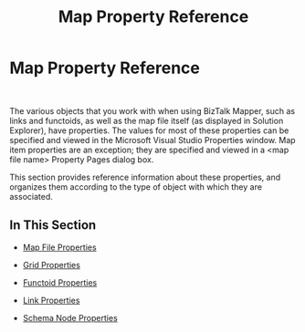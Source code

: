 ﻿---
title: Map Property Reference
TOCTitle: Map Property Reference
ms:assetid: cdd5fbad-c4f0-4529-aa72-76a1f58a4a17
ms:mtpsurl: https://msdn.microsoft.com/library/Aa578468(v=BTS.80)
ms:contentKeyID: 51531422
ms.date: 08/30/2017
mtps_version: v=BTS.80
---

# Map Property Reference

 

The various objects that you work with when using BizTalk Mapper, such as links and functoids, as well as the map file itself (as displayed in Solution Explorer), have properties. The values for most of these properties can be specified and viewed in the Microsoft Visual Studio Properties window. Map item properties are an exception; they are specified and viewed in a \<map file name\> Property Pages dialog box.

This section provides reference information about these properties, and organizes them according to the type of object with which they are associated.

## In This Section

  - [Map File Properties](map-file-properties.md)

  - [Grid Properties](grid-properties.md)

  - [Functoid Properties](general-functoid-properties.md)

  - [Link Properties](link-properties.md)

  - [Schema Node Properties](schema-node-properties-in-biztalk-mapper.md)

